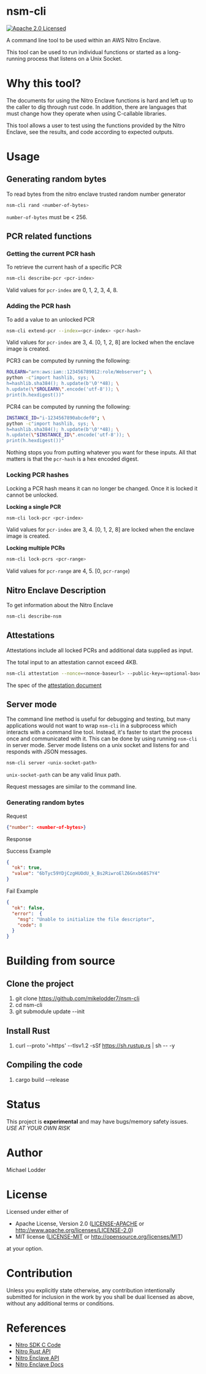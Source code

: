 # nsm-cli

[![Apache 2.0 Licensed][license-image]][license-link]

A command line tool to be used within an AWS Nitro Enclave.

This tool can be used to run individual functions or started as a long-running process
that listens on a Unix Socket.

# Why this tool?

The documents for using the Nitro Enclave functions is hard and left up to the 
caller to dig through rust code. In addition, there are languages that must change how they operate
when using C-callable libraries. 

This tool allows a user to test using the functions provided by the Nitro Enclave,
see the results, and code according to expected outputs.

# Usage

## Generating random bytes

To read bytes from the nitro enclave trusted random number generator

```bash
nsm-cli rand <number-of-bytes>
```

`number-of-bytes` must be &lt; 256.

## PCR related functions

### Getting the current PCR hash

To retrieve the current hash of a specific PCR

```bash
nsm-cli describe-pcr <pcr-index>
```

Valid values for `pcr-index` are 0, 1, 2, 3, 4, 8.

### Adding the PCR hash

To add a value to an unlocked PCR

```bash
nsm-cli extend-pcr --index=<pcr-index> <pcr-hash>
```

Valid values for `pcr-index` are 3, 4. \[0, 1, 2, 8\] are locked when the enclave image is created.

PCR3 can be computed by running the following:

```bash
ROLEARN="arn:aws:iam::123456789012:role/Webserver"; \
python -c"import hashlib, sys; \
h=hashlib.sha384(); h.update(b'\0'*48); \
h.update(\"$ROLEARN\".encode('utf-8')); \
print(h.hexdigest())"
```

PCR4 can be computed by running the following:

```bash
INSTANCE_ID="i-1234567890abcdef0"; \
python -c"import hashlib, sys; \
h=hashlib.sha384(); h.update(b'\0'*48); \
h.update(\"$INSTANCE_ID\".encode('utf-8')); \
print(h.hexdigest())"
```
Nothing stops you from putting whatever you want for these inputs. All that matters is that
the `pcr-hash` is a hex encoded digest.

### Locking PCR hashes

Locking a PCR hash means it can no longer be changed. Once it is locked it cannot be unlocked.

**Locking a single PCR**

```bash
nsm-cli lock-pcr <pcr-index>
```

Valid values for `pcr-index` are 3, 4. \[0, 1, 2, 8\] are locked when the enclave image is created.

**Locking multiple PCRs**

```bash
nsm-cli lock-pcrs <pcr-range>
```

Valid values for `pcr-range` are 4, 5. \[0, `pcr-range`)

## Nitro Enclave Description

To get information about the Nitro Enclave

```bash
nsm-cli describe-nsm
```

## Attestations

Attestations include all locked PCRs and additional data supplied as input.

The total input to an attestation cannot exceed 4KB.

```bash
nsm-cli attestation --nonce=<nonce-baseurl> --public-key=<optional-base64url-asn.1-der> <optional-user-data-base64url>
```

The spec of the [attestation document](https://docs.aws.amazon.com/enclaves/latest/user/verify-root.html)

## Server mode

The command line method is useful for debugging and testing, but many applications
would not want to wrap `nsm-cli` in a subprocess which interacts with a command line tool.
Instead, it's faster to start the process once and communicated with it. This can be done
by using running `nsm-cli` in server mode. Server mode listens on a unix socket
and listens for and responds with JSON messages.

```bash
nsm-cli server <unix-socket-path>
```

`unix-socket-path` can be any valid linux path.

Request messages are similar to the command line.

### Generating random bytes

Request
```json
{"number": <number-of-bytes>}
```

Response

Success Example

```json
{
  "ok": true,
  "value": "6bTyc59YDjCzgHUOdU_k_Bs2RiwroElZ6Gnxb68S7Y4"
}
```

Fail Example
```json
{
  "ok": false,
  "error":  {
    "msg": "Unable to initialize the file descriptor",
    "code": 8
  }
}
```

# Building from source

## Clone the project
1. git clone https://github.com/mikelodder7/nsm-cli
1. cd nsm-cli
1. git submodule update --init
   
## Install Rust

1. curl --proto '=https' --tlsv1.2 -sSf https://sh.rustup.rs | sh -- -y

## Compiling the code

1. cargo build --release

# Status

This project is **experimental** and may have bugs/memory safety issues.
*USE AT YOUR OWN RISK*

# Author

Michael Lodder

# License

Licensed under either of
* Apache License, Version 2.0 ([LICENSE-APACHE](LICENSE-APACHE) or http://www.apache.org/licenses/LICENSE-2.0)
* MIT license ([LICENSE-MIT](LICENSE-MIT) or http://opensource.org/licenses/MIT)

at your option.

# Contribution

Unless you explicitly state otherwise, any contribution intentionally submitted
for inclusion in the work by you shall be dual licensed as above, without any
additional terms or conditions.

# References

- [Nitro SDK C Code](https://github.com/aws/aws-nitro-enclaves-sdk-c)
- [Nitro Rust API](https://github.com/aws/aws-nitro-enclaves-nsm-api)  
- [Nitro Enclave API](https://docs.aws.amazon.com/enclaves/latest/user/enclaves-user.pdf)
- [Nitro Enclave Docs](https://docs.aws.amazon.com/enclaves/latest/user/nitro-enclave.html)

[//]: # (badges)

[license-image]: https://img.shields.io/badge/license-Apache2.0/MIT-green.svg
[license-link]: https://github.com/mikelodder7/nsm-cli/blob/master/LICENSE